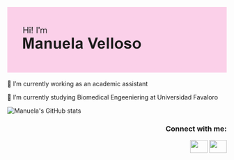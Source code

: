 [![MasterHead](header.png)]((https://github.com/manuvelloso))

🔭 I’m currently working as an academic assistant

🌱 I’m currently studying Biomedical Engeeniering at Universidad Favaloro

![Manuela's GitHub stats](https://github-readme-stats.vercel.app/api?username=manuvelloso&show_icons=true&theme=radical)

<h3 align="right">Connect with me:</h3>
<p align="right">
<a href="www.linkedin.com/in/manuelavelloso" target="blank"><img align="center" src="https://cdn.jsdelivr.net/npm/simple-icons@3.0.1/icons/linkedin.svg" alt="" height="30" width="40" /></a>
<a href="www.instagram.com/manu__velloso/" target="blank"><img align="center" src="https://cdn.jsdelivr.net/npm/simple-icons@3.0.1/icons/instagram.svg" alt="" height="30" width="40" /></a>
</p>
